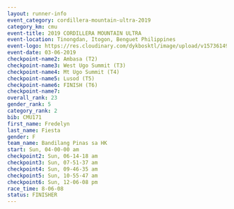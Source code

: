 ```yaml
---
layout: runner-info 
event_category: cordillera-mountain-ultra-2019 
category_km: cmu 
event-title: 2019 CORDILLERA MOUNTAIN ULTRA 
event-location: Tinongdan, Itogon, Benguet Philippines 
event-logo: https://res.cloudinary.com/dykbosktl/image/upload/v1573614960/Logo/Cordillera-Mountain-Ultra-2019-1280_wxhrmh.jpg 
event-date: 03-06-2019 
checkpoint-name2: Ambasa (T2) 
checkpoint-name3: West Ugo Summit (T3) 
checkpoint-name4: Mt Ugo Summit (T4) 
checkpoint-name5: Lusod (T5) 
checkpoint-name6: FINISH (T6) 
checkpoint-name7: 
overall_rank: 23
gender_rank: 5
category_rank: 2
bib: CMU171
first_name: Fredelyn
last_name: Fiesta
gender: F
team_name: Bandilang Pinas sa HK
start: Sun, 04-00-00 am
checkpoint2: Sun, 06-14-18 am
checkpoint3: Sun, 07-51-37 am
checkpoint4: Sun, 09-46-35 am
checkpoint5: Sun, 10-55-47 am
checkpoint6: Sun, 12-06-08 pm
race_time: 8-06-08
status: FINISHER
---
```

